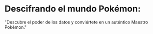 # Descifrando el mundo Pokémon:
"Descubre el poder de los datos y conviértete en un auténtico Maestro Pokémon." 


